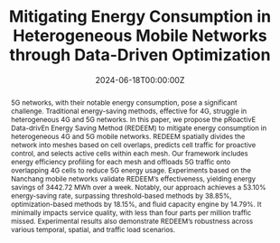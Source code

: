---
title: "Mitigating Energy Consumption in Heterogeneous Mobile Networks through Data-Driven Optimization"
authors:
- admin
- Tong Li
- Yan Zhou
- Li Yu
- Depeng Jin
# author_notes:
# - "Equal contribution"
# - "Equal contribution"
date: "2024-06-18T00:00:00Z"
doi: "10.1109/TNSM.2024.3416947"

# Schedule page publish date (NOT publication's date).
publishDate: "2024-06-18T00:00:00Z"

# Publication type.
# Accepts a single type but formatted as a YAML list (for Hugo requirements).
# Enter a publication type from the CSL standard.
publication_types: ["article-journal"]

# Publication name and optional abbreviated publication name.
publication: In *IEEE Transactions on Network and Service Management (TNSM)*
publication_short: In *TNSM*

abstract: 5G networks, with their notable energy consumption, pose a significant challenge. Traditional energy-saving methods, effective for 4G, struggle in heterogeneous 4G and 5G networks. In this paper, we propose the pRoactivE Data-drivEn Energy Saving Method (REDEEM) to mitigate energy consumption in heterogeneous 4G and 5G mobile networks. REDEEM spatially divides the network into meshes based on cell overlaps, predicts cell traffic for proactive control, and selects active cells within each mesh. Our framework includes energy efficiency profiling for each mesh and offloads 5G traffic onto overlapping 4G cells to reduce 5G energy usage. Experiments based on the Nanchang mobile networks validate REDEEM’s effectiveness, yielding energy savings of 3442.72 MWh over a week. Notably, our approach achieves a 53.10% energy-saving rate, surpassing threshold-based methods by 38.85%, optimization-based methods by 18.15%, and fluid capacity engine by 14.79%. It minimally impacts service quality, with less than four parts per million traffic missed. Experimental results also demonstrate REDEEM’s robustness across various temporal, spatial, and traffic load scenarios.

# Summary. An optional shortened abstract.
summary: IEEE TNSM

tags:
  - Mobile Network
  - Data-Driven Energy Saving Method
  - 5G
featured: false

# links:
# - name: ""
#   url: ""
url_pdf: https://ieeexplore.ieee.org/abstract/document/10565848
url_code: 'https://github.com/tsinghua-fib-lab/REDEEM'
url_dataset: ''
url_poster: ''
url_project: ''
url_slides: ''
url_source: ''
url_video: ''

# Featured image
# To use, add an image named `featured.jpg/png` to your page's folder. 
image:
  caption: 'Framework overview of REDEEM.'
  focal_point: ""
  preview_only: false

# Associated Projects (optional).
#   Associate this publication with one or more of your projects.
#   Simply enter your project's folder or file name without extension.
#   E.g. `internal-project` references `content/project/internal-project/index.md`.
#   Otherwise, set `projects: []`.
projects: []

# Slides (optional).
#   Associate this publication with Markdown slides.
#   Simply enter your slide deck's filename without extension.
#   E.g. `slides: "example"` references `content/slides/example/index.md`.
#   Otherwise, set `slides: ""`.
slides: ""
---
